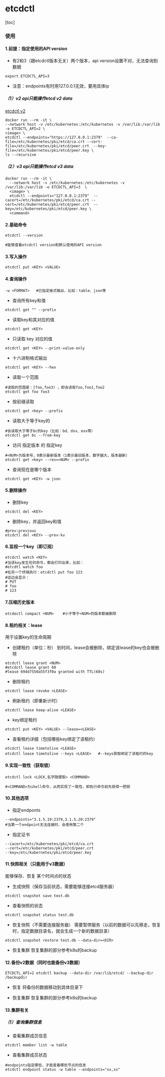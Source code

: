 # etcdctl

[toc]

### 使用

#### 1.前提：指定使用的API version
* 有2和3（跟etcdctl版本无关）两个版本，api version设置不对，无法查询到数据
```shell
export ETCDCTL_API=3
```
* 注意：endpoints有时用127.0.0.1无效，要用具体ip

##### （1）v2 api只能操作etcd v2 data
[etcdctl v2](https://chromium.googlesource.com/external/github.com/coreos/etcd/+/HEAD/etcdctl/READMEv2.md)

```shell
docker run --rm -it \
--network host -v /etc/kubernetes:/etc/kubernetes -v /var/lib:/var/lib -e ETCDCTL_API=2 \
<image> \
etcdctl --endpoints="https://127.0.0.1:2379"  --ca-file=/etc/kubernetes/pki/etcd/ca.crt --cert-file=/etc/kubernetes/pki/etcd/peer.crt  --key-file=/etc/kubernetes/pki/etcd/peer.key \
ls --recursive
```

##### （2）v3 api只能操作etcd v3 data

```shell
docker run --rm -it \
  --network host -v /etc/kubernetes:/etc/kubernetes -v /var/lib:/var/lib -e ETCDCTL_API=3  \
  <image> \
  etcdctl --endpoints="127.0.0.1:2379"  --cacert=/etc/kubernetes/pki/etcd/ca.crt --cert=/etc/kubernetes/pki/etcd/peer.crt  --key=/etc/kubernetes/pki/etcd/peer.key \
  <command>
```


#### 2.基础命令
```shell
etcdctl --version

#能够查看etcdctl version和默认使用的API version
```

#### 3.写入操作
```shell
etcdctl put <KEY> <VALUE>
```

#### 4.查询操作

```shell
-w <FORMAT>   #已指定格式输出，比如：table、json等
```

* 查询所有key和值
```shell
etcdctl get "" --prefix
```

* 读取key和其对应的值
```shell
etcdctl get <KEY>
```

* 只读取 key 对应的值
```shell
etcdctl get <KEY> --print-value-only
```

* 十六进制格式输出
```shell
etcdctl get <KEY> --hex
```

* 读取一个范围
```shell
#读取的范围是：[foo,foo3) ，即会读取foo,foo1,foo2
etcdctl get foo foo3
```

* 按前缀读取
```shell
etcdctl get <key> --prefix
```

* 读取大于等于key的
```shell
#会读取大于等于bc的key（比如：bd、dxx、exx等）
etcdctl get bc --from-key
```

* 访问 指定版本 的 指定key
```shell
#<NUM>为版本号，0表示最新版本（1表示最旧版本，数字越大，版本越新）
etcdctl get <key> --rev=<NUM> --prefix
```

*  查询现在是哪个版本
```shell
etcdctl get <KEY> -w json
```

#### 5.删除操作
* 删除key
```shell
etcdctl del <KEY>
```
* 删除key，并返回key和值
```shell
#prev:previous
etcdctl del <KEY> --prev-kv
```

#### 6.监视一个key（即订阅）
```shell
etcdctl watch <KEY>  
#当该key发生任何命令，都会打印出来，比如：
#etcdtl watch foo
#在另一个终端执行：etcdctl put foo 123
#这边会显示：
# PUT
# foo
# 123
```

#### 7.压缩历史版本
```shell
etcdectl compact <NUM>    #小于等于<NUM>的版本都被删除
```

#### 8.租约相关：lease
用于设置key的生命周期

* 创建租约（单位：秒）
到时间，lease会被删除，绑定该lease的key也会被删除
```shell
etcdctl lease grant <NUM>   
#etcdctl lease grant 60   
#lease 694d7550a55f3f0a granted with TTL(60s)
```

* 删除租约
```shell
etcdctl lease revoke <LEASE>
```

* 刷新租约（即重新计时）
```shell
etcdctl lease keep-alive <LEASE>
```

* key绑定租约
```shell
etcdctl put <KEY> <VALUE> --lease=<LEASE>
```

* 查看租约详细（包括哪些key绑定了该租约）
```shell
etcdctl lease timetolive <LEASE>
etcdctl lease timetolive --keys <LEASE>   #--keys获取绑定了该租约的key
```

#### 9.实现一致性（获取锁）
```shell
etcdctl lock <LOCK,名字随便取> <COMMAND>

#<COMMAND>为shell命令，从而实现了一致性，即执行命令前先获得一把锁
```

#### 10.其他选项
* 指定endponts
```shell
--endpoints="3.1.5.19:2379,3.1.5.20:2379"
#当第一个endpoint无法连接时，会使用第二个
```

* 指定证书
```shell
--cacert=/etc/kubernetes/pki/etcd/ca.crt
--cert=/etc/kubernetes/pki/etcd/peer.crt
--key=/etc/kubernetes/pki/etcd/peer.key
```

#### 11.快照相关（只能用于v3数据）
能够保存、恢复 某个时间点的状态

* 生成快照（保存当前状态，需要能够连接etcd服务器）
```shell
etcdctl snapshot save test.db
```

* 查看快照的状态
```shell
etcdctl snapshot status test.db
```

* 恢复快照（不需要连接服务器）
需要暂停服务（以前的数据可以先移走，恢复时，指定数据目录名，就会生成一个新的数据目录）
```shell
etcdctl snapshot restore test.db --data-dir=<DIR>
```

* 恢复集群
恢复集群的部分参考k8s的backup

#### 12.备份v2数据（同时也能备份v3数据）
```shell
ETCDCTL_API=2 etcdctl backup --data-dir /var/lib/etcd/ --backup-dir /backupdir
```

* 恢复
将备份的数据移动到具体目录下

* 恢复集群
恢复集群的部分参考k8s的backup

#### 13.集群有关

##### （1）查询集群信息

* 查看集群成员信息
```shell
etcdctl member list -w table
```

* 查看集群成员状态
```shell
#endpoints指定哪些，才能查看哪些节点的信息
etcdctl endpoint status -w table --endpoints="xx,xx"
```
